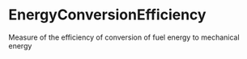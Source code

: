 EnergyConversionEfficiency
==========================

Measure of the efficiency of conversion of fuel energy to mechanical energy
